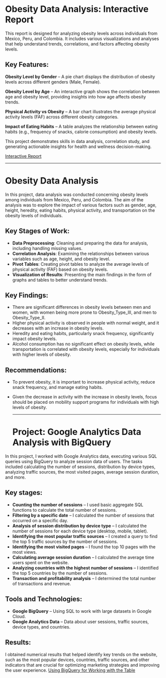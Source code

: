 # Obesity Data Analysis: Interactive Report

This report is designed for analyzing obesity levels across individuals from Mexico, Peru, and Colombia. It includes various visualizations and analyses that help understand trends, correlations, and factors affecting obesity levels.

## Key Features:

 **Obesity Level by Gender** – A pie chart displays the distribution of obesity levels across different genders (Male, Female).

 **Obesity Level by Age** – An interactive graph shows the correlation between age and obesity level, providing insights into how age affects obesity trends.

 **Physical Activity vs Obesity** – A bar chart illustrates the average physical activity levels (FAF) across different obesity categories.

 **Impact of Eating Habits** – A table analyzes the relationship between eating habits (e.g., frequency of snacks, calorie consumption) and obesity levels.

This project demonstrates skills in data analysis, correlation study, and generating actionable insights for health and wellness decision-making.

[Interactive Report](https://public.tableau.com/app/profile/lena.elena/viz/Book1_17308281116690/ObesityAnalysis)

***

# Obesity Data Analysis

In this project, data analysis was conducted concerning obesity levels among individuals from Mexico, Peru, and Colombia. The aim of the analysis was to explore the impact of various factors such as gender, age, height, heredity, eating habits, physical activity, and transportation on the obesity levels of individuals.

## Key Stages of Work:
- **Data Preprocessing**: Cleaning and preparing the data for analysis, including handling missing values.
- **Correlation Analysis**: Examining the relationships between various variables such as age, height, and obesity level.
- **Pivot Tables**: Creating pivot tables to analyze the average levels of physical activity (FAF) based on obesity levels.
- **Visualization of Results**: Presenting the main findings in the form of graphs and tables to better understand trends.

## Key Findings:
- There are significant differences in obesity levels between men and women, with women being more prone to Obesity_Type_III, and men to Obesity_Type_II.
- Higher physical activity is observed in people with normal weight, and it decreases with an increase in obesity levels.
- Heredity and eating habits, particularly snack frequency, significantly impact obesity levels.
- Alcohol consumption has no significant effect on obesity levels, while transportation is correlated with obesity levels, especially for individuals with higher levels of obesity.

## Recommendations:
- To prevent obesity, it is important to increase physical activity, reduce snack frequency, and manage eating habits.
- Given the decrease in activity with the increase in obesity levels, focus should be placed on mobility support programs for individuals with high levels of obesity.

  ***

  # Project: Google Analytics Data Analysis with BigQuery

In this project, I worked with Google Analytics data, executing various SQL queries using BigQuery to analyze session data of users. The tasks included calculating the number of sessions, distribution by device types, analyzing traffic sources, the most visited pages, average session duration, and more.

## Key stages:
- **Counting the number of sessions** – I used basic aggregate SQL functions to calculate the total number of sessions.
- **Filtering by a specific date** – I calculated the number of sessions that occurred on a specific day.
- **Analysis of session distribution by device type** – I calculated the number of sessions for each device type (desktop, mobile, tablet).
- **Identifying the most popular traffic sources** – I created a query to find the top 5 traffic sources by the number of sessions.
- **Identifying the most visited pages** – I found the top 10 pages with the most views.
- **Calculating average session duration** – I calculated the average time users spent on the website.
- **Analyzing countries with the highest number of sessions** – I identified the top 5 countries by the number of sessions.
- **Transaction and profitability analysis** – I determined the total number of transactions and revenue.

## Tools and Technologies:
- **Google BigQuery** – Using SQL to work with large datasets in Google Cloud.
- **Google Analytics Data** – Data about user sessions, traffic sources, device types, and countries.

## Results:
I obtained numerical results that helped identify key trends on the website, such as the most popular devices, countries, traffic sources, and other indicators that are crucial for optimizing marketing strategies and improving the user experience.
[Using BigQuery for Working with the Table](https://docs.google.com/document/d/1i3nq66Lkm2xyAaC3ioxFFUcFRt7ePe7zuDsD8ehQ9wA/edit?tab=t.0#heading=h.1kywdni6h5q5)

